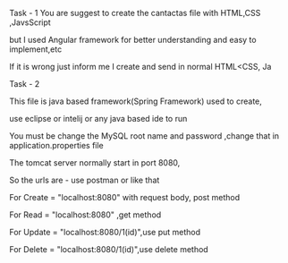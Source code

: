 Task - 1
 You are suggest to create the cantactas file with HTML,CSS ,JavsScript 

 but I used Angular framework for better understanding and easy to implement,etc

If it is wrong just inform me I create and send in normal HTML<CSS, Ja 



Task - 2

This file is java based framework(Spring Framework) used to create,

use eclipse or intelij or any java based ide to run

You must be change the MySQL root name and password ,change that in application.properties file

The tomcat server normally start in port 8080,

So the urls are  - use postman or like that

For Create  = "localhost:8080" with request body, post method

For Read = "localhost:8080" ,get method

For Update = "localhost:8080/1(id)",use put method

For Delete = "localhost:8080/1(id)",use delete method 
